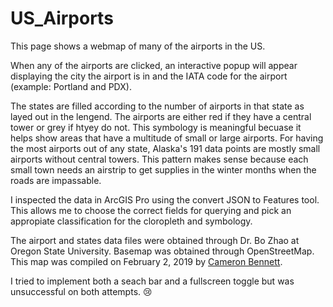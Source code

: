 # US_Airports
This page shows a webmap of many of the airports in the US.

When any of the airports are clicked, an interactive popup will appear displaying the city the airport is in and the IATA code for the airport (example: Portland and PDX).

The states are filled according to the number of airports in that state as layed out in the lengend.
The airports are either red if they have a central tower or grey if htyey do not. This symbology is meaningful becuase it helps show areas that have a multitude of small or large airports. For having the most airports out of any state, Alaska's 191 data points are mostly small airports without central towers. This pattern makes sense because each small town needs an airstrip to get supplies in the winter months when the roads are impassable.

I inspected the data in ArcGIS Pro using the convert JSON to Features tool. This allows me to choose the correct fields for querying and pick an appropiate classification for the cloropleth and symbology.

The airport and states data files were obtained through Dr. Bo Zhao at Oregon State University. Basemap was obtained through OpenStreetMap.
This map was compiled on February 2, 2019 by [Cameron Bennett](mailto:bennecam@oregonstate.edu).

I tried to implement both a seach bar and a fullscreen toggle but was unsuccessful on both attempts. :cry:
